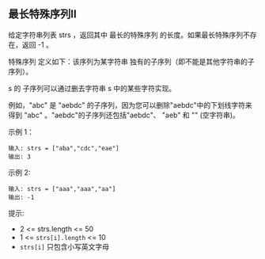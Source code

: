 ## 最长特殊序列II

给定字符串列表 strs ，返回其中 最长的特殊序列 的长度。如果最长特殊序列不存在，返回 -1 。

特殊序列 定义如下：该序列为某字符串 独有的子序列（即不能是其他字符串的子序列）。

s 的 子序列可以通过删去字符串 s 中的某些字符实现。

例如，"abc" 是 "aebdc" 的子序列，因为您可以删除"aebdc"中的下划线字符来得到 "abc" 。"aebdc"的子序列还包括"aebdc"、 "aeb" 和 "" (空字符串)。


示例 1：

```
输入: strs = ["aba","cdc","eae"]
输出: 3
```

示例 2:

```
输入: strs = ["aaa","aaa","aa"]
输出: -1
```

提示:

* 2 <= strs.length <= 50
* 1 <= `strs[i].length` <= 10
* `strs[i]` 只包含小写英文字母